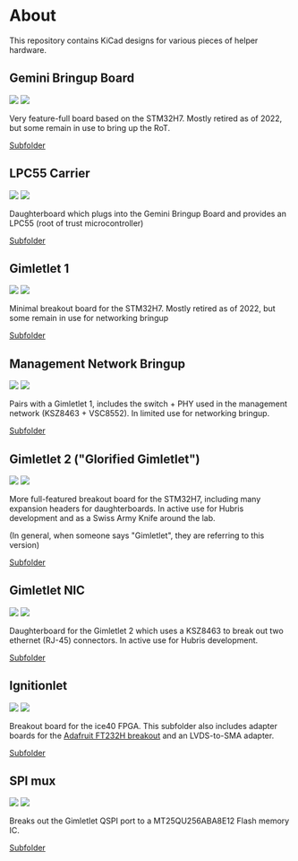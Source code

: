 # About
This repository contains KiCad designs for various pieces of helper hardware.

## Gemini Bringup Board
![](<https://img.shields.io/badge/-Kicad 5-blue>)
![](<https://img.shields.io/badge/-Not recommended for new designs-orange>)

Very feature-full board based on the STM32H7. Mostly retired as of 2022,
but some remain in use to bring up the RoT.

[Subfolder](gemini-bringup)

## LPC55 Carrier
![](<https://img.shields.io/badge/-Kicad 5-blue>)
![](<https://img.shields.io/badge/-Active-green>)  

Daughterboard which plugs into the Gemini Bringup Board and provides an LPC55
(root of trust microcontroller)

[Subfolder](lpc55-carrier)

## Gimletlet 1
![](<https://img.shields.io/badge/-Kicad 5-blue>)
![](<https://img.shields.io/badge/-Not recommended for new designs-orange>)

Minimal breakout board for the STM32H7. Mostly retired as of 2022, but some
remain in use for networking bringup

[Subfolder](gimletlet-1)

## Management Network Bringup
![](<https://img.shields.io/badge/-Kicad 5-blue>)
![](<https://img.shields.io/badge/-Not recommended for new designs-orange>)

Pairs with a Gimletlet 1, includes the switch + PHY used in the management
network (KSZ8463 + VSC8552). In limited use for networking bringup.

[Subfolder](mgmt-bringup)

## Gimletlet 2 ("Glorified Gimletlet")
![](<https://img.shields.io/badge/-Kicad 5-blue>)
![](<https://img.shields.io/badge/-Active-green>)

More full-featured breakout board for the STM32H7, including many expansion
headers for daughterboards. In active use for Hubris development and as a
Swiss Army Knife around the lab.

(In general, when someone says "Gimletlet", they are referring to this version)

[Subfolder](gimletlet-2)

## Gimletlet NIC
![](<https://img.shields.io/badge/-Kicad 6-green>)
![](<https://img.shields.io/badge/-Active-green>)

Daughterboard for the Gimletlet 2 which uses a KSZ8463 to break out two
ethernet (RJ-45) connectors. In active use for Hubris development.

[Subfolder](nic2)

## Ignitionlet
![](<https://img.shields.io/badge/-Kicad 5-blue>)
![](<https://img.shields.io/badge/-Active-green>)

Breakout board for the ice40 FPGA. This subfolder also includes adapter boards
for the [Adafruit FT232H breakout](https://www.adafruit.com/product/2264) and
an LVDS-to-SMA adapter.

[Subfolder](nic2)

## SPI mux
![](<https://img.shields.io/badge/-Kicad 5-blue>)
![](<https://img.shields.io/badge/-Active-green>)

Breaks out the Gimletlet QSPI port to a MT25QU256ABA8E12 Flash memory IC.

[Subfolder](spimux)
